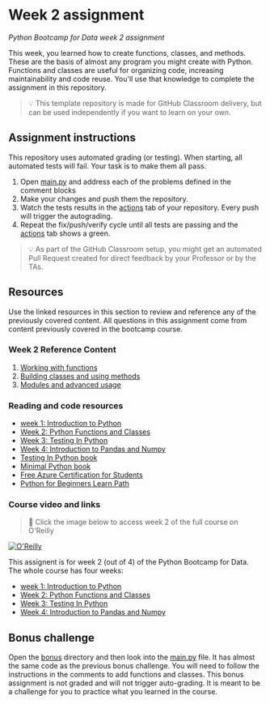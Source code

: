 # Week 2 assignment

_Python Bootcamp for Data week 2 assignment_

This week, you learned how to create functions, classes, and methods. These are the basis of almost any program you might create with Python. Functions and classes are useful for organizing code, increasing maintainability and code reuse. You'll use that knowledge to complete the assignment in this repository.

> 💡 This template repository is made for GitHub Classroom delivery, but can be used independently if you want to learn on your own.

## Assignment instructions

This repository uses automated grading (or testing). When starting, all automated tests will fail. Your task is to make them all pass.

1. Open [main.py](./main.py) and address each of the problems defined in the comment blocks
1. Make your changes and push them the repository.
1. Watch the tests results in the [actions](/../../actions) tab of your repository. Every push will trigger the autograding.
1. Repeat the fix/push/verify cycle until all tests are passing and the [actions](/../../actions) tab shows a green.

> 💡 As part of the GitHub Classroom setup, you might get an automated Pull Request created for direct feedback by your Professor or by the TAs.


## Resources

Use the linked resources in this section to review and reference any of the previously covered content. All questions in this assignment come from content previously covered in the bootcamp course.

### Week 2 Reference Content

1. [Working with functions](https://github.com/alfredodeza/python-functions-and-classes/tree/main/notebooks/lesson1)
1. [Building classes and using methods]( https://github.com/alfredodeza/python-functions-and-classes/tree/main/notebooks/lesson2)
1. [Modules and advanced usage](https://github.com/alfredodeza/python-functions-and-classes/tree/main/notebooks/lesson3)


### Reading and code resources

- [week 1: Introduction to Python](https://github.com/alfredodeza/introduction-to-python)
- [Week 2: Python Functions and Classes](https://github.com/alfredodeza/python-functions-and-classes)
- [Week 3: Testing In Python](https://github.com/alfredodeza/python-testing/)
- [Week 4: Introduction to Pandas and Numpy](https://github.com/alfredodeza/pandas-and-numpy)
- [Testing In Python book](https://learning.oreilly.com/library/view/testing-in-python/97986PAIML/)
- [Minimal Python book](https://www.amazon.com/Minimal-Python-efficient-programmer-onemillion2021-ebook/dp/B0855NSRR7)
- [Free Azure Certification for Students](https://docs.microsoft.com/learn/certifications/student-training-and-certification?WT.mc_id=academic-0000-alfredodeza)
- [Python for Beginners Learn Path](https://docs.microsoft.com/learn/paths/beginner-python/?WT.mc_id=academic-0000-alfredodeza)

### Course video and links

> 🎥 Click the image below to access week 2 of the full course on O'Reilly

[![O'Reilly](https://learning.oreilly.com/covers/urn:orm:video:50146VIDEOPAIML/400w/)](https://learning.oreilly.com/videos/python-bootcamp-for/50146VIDEOPAIML/50146VIDEOPAIML-c1_s2/ "Introduction to Python")

This assignent is for week 2 (out of 4) of the Python Bootcamp for Data. The whole course has four weeks:

- [week 1: Introduction to Python](https://github.com/alfredodeza/introduction-to-python)
- [Week 2: Python Functions and Classes](https://github.com/alfredodeza/python-functions-and-classes)
- [Week 3: Testing In Python](https://github.com/alfredodeza/python-testing/)
- [Week 4: Introduction to Pandas and Numpy](https://github.com/alfredodeza/pandas-and-numpy)

## Bonus challenge
Open the [bonus](./bonus) directory and then look into the [main.py](./bonus/main.py) file. It has almost the same code as the previous bonus challenge. You will need to follow the instructions in the comments to add functions and classes. This bonus assignment is not graded and will not trigger auto-grading. It is meant to be a challenge for you to practice what you learned in the course.